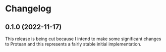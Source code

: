# Changelog

## 0.1.0 (2022-11-17)

This release is being cut because I intend to make some significant changes to Protean and this represents a fairly stable initial implementation.
